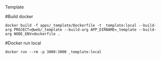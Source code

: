 Template

#Build docker

```
docker build -f apps/_template/Dockerfile -t _template:local --build-arg PROJECT=@web/_template --build-arg APP_DIRNAME=_template --build-arg NODE_ENV=dockerfile .
```

#Docker run local

```
docker run --rm -p 3000:3000 _template:local
```
